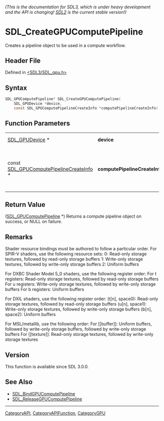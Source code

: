 ###### (This is the documentation for SDL3, which is under heavy development and the API is changing! [SDL2](https://wiki.libsdl.org/SDL2/) is the current stable version!)
# SDL_CreateGPUComputePipeline

Creates a pipeline object to be used in a compute workflow.

## Header File

Defined in [<SDL3/SDL_gpu.h>](https://github.com/libsdl-org/SDL/blob/main/include/SDL3/SDL_gpu.h)

## Syntax

```c
SDL_GPUComputePipeline* SDL_CreateGPUComputePipeline(
    SDL_GPUDevice *device,
    const SDL_GPUComputePipelineCreateInfo *computePipelineCreateInfo);
```

## Function Parameters

|                                                                              |                               |                                                                  |
| ---------------------------------------------------------------------------- | ----------------------------- | ---------------------------------------------------------------- |
| [SDL_GPUDevice](SDL_GPUDevice) *                                             | **device**                    | a GPU Context.                                                   |
| const [SDL_GPUComputePipelineCreateInfo](SDL_GPUComputePipelineCreateInfo) * | **computePipelineCreateInfo** | a struct describing the state of the requested compute pipeline. |

## Return Value

([SDL_GPUComputePipeline](SDL_GPUComputePipeline) *) Returns a compute
pipeline object on success, or NULL on failure.

## Remarks

Shader resource bindings must be authored to follow a particular order. For
SPIR-V shaders, use the following resource sets: 0: Read-only storage
textures, followed by read-only storage buffers 1: Write-only storage
textures, followed by write-only storage buffers 2: Uniform buffers

For DXBC Shader Model 5_0 shaders, use the following register order: For t
registers: Read-only storage textures, followed by read-only storage
buffers For u registers: Write-only storage textures, followed by
write-only storage buffers For b registers: Uniform buffers

For DXIL shaders, use the following register order: (t[n], space0):
Read-only storage textures, followed by read-only storage buffers (u[n],
space1): Write-only storage textures, followed by write-only storage
buffers (b[n], space2): Uniform buffers

For MSL/metallib, use the following order: For [[buffer]]: Uniform buffers,
followed by write-only storage buffers, followed by write-only storage
buffers For [[texture]]: Read-only storage textures, followed by write-only
storage textures

## Version

This function is available since SDL 3.0.0.

## See Also

- [SDL_BindGPUComputePipeline](SDL_BindGPUComputePipeline)
- [SDL_ReleaseGPUComputePipeline](SDL_ReleaseGPUComputePipeline)

----
[CategoryAPI](CategoryAPI), [CategoryAPIFunction](CategoryAPIFunction), [CategoryGPU](CategoryGPU)

